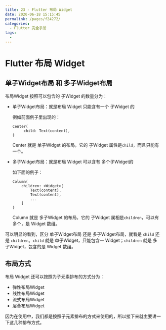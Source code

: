 ```yaml
---
title: 23 - Flutter 布局 Widget
date: 2020-06-18 15:15:45
permalink: /pages/f24272/
categories:
  - Flutter 完全手册
tags:
  - 
---
```

# Flutter 布局 Widget

## 单子Widget布局 和 多子Widget布局

布局Widget 按照可以包含的 子Widget 的数量分为：

*   单子Widget布局：就是布局 Widget 只能含有一个 子Widget 的
    
    例如前面例子里出现的：
    
    ```
    Center(
         child: Text(content),
    )
    
    ```
    
    Center 就是 单子Widget 的布局，它的 子Widget 属性是`child`，而且只能有一个。
    
*   多子Widget布局：就是布局 Widget 可以含有 多个子Widget的
    
    如下面的例子：
    
    ```
    Column(
        children: <Widget>[
            Text(content),
            Text(content),
            ...
        ]
    )
    
    ```
    
    Column 就是 多子Widget 的布局，它的 子Widget 属相是`children`，可以有多个，是 Widget 数组。
    

可以明显的看到，区分 单子Widget布局 还是 多子Widget布局，就看是 `child` 还是 `children`。`child` 就是 单子Widget，只能包含一 Widget；`children` 就是 多子Widget，包含的是 Widget 数组。

## 布局方式

布局 Widget 还可以按照为子元素排布的方式分为：

*   弹性布局Widget
*   线性布局Widget
*   流式布局Widget
*   层叠布局Widget

因为在使用中，我们都是按照子元素排布的方式来使用的，所以接下来就主要讲一下这几种排布方式。